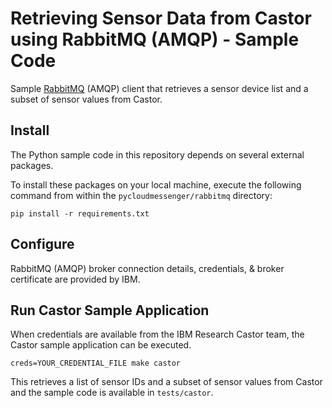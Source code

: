 # Retrieving Sensor Data from Castor using RabbitMQ (AMQP) - Sample Code

Sample [RabbitMQ](https://www.rabbitmq.com/) (AMQP) client that retrieves a sensor device list and a subset of sensor values from Castor.

## Install
The Python sample code in this repository depends on several external packages.

To install these packages on your local machine, execute the following command from within the `pycloudmessenger/rabbitmq` directory:

```
pip install -r requirements.txt
```

## Configure

RabbitMQ (AMQP) broker connection details, credentials, & broker certificate are provided by IBM.

## Run Castor Sample Application

When credentials are available from the IBM Research Castor team, the Castor sample application can be executed.

```
creds=YOUR_CREDENTIAL_FILE make castor
```

This retrieves a list of sensor IDs and a subset of sensor values from Castor and the sample code is available in `tests/castor`.



